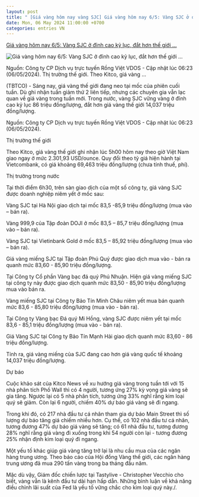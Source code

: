 ```yaml
---
layout: post
title: " [Giá vàng hôm nay vàng SJC] Giá vàng hôm nay 6/5: Vàng SJC ở đỉnh cao kỷ lục, đắt hơn thế giới ..."
date: Mon, 06 May 2024 11:00:00 +0700
categories: entries VN
---
```

[Giá vàng hôm nay 6/5: Vàng SJC ở đỉnh cao kỷ lục, đắt hơn thế giới ...](https://thoibaotaichinhvietnam.vn/gia-vang-hom-nay-65-vang-sjc-o-dinh-cao-ky-luc-dat-hon-the-gioi-tren-14-trieu-dong-150169.html)

![Giá vàng hôm nay 6/5: Vàng SJC ở đỉnh cao kỷ lục, đắt hơn thế giới ...](https://thoibaotaichinhvietnam.vn/stores/news_dataimages/2024/052024/06/06/in_social/gia-vang-hom-nay-65-du-bao-van-lac-quan-trong-tuan-moi-20240506064050.jpg?randTime=1714973525)

Nguồn: Công ty CP Dịch vụ trực tuyến Rồng Việt VDOS - Cập nhật lúc 06:23 (06/05/2024). Thị trường thế giới. Theo Kitco, giá vàng ...

(TBTCO) - Sáng nay, giá vàng thế giới đang neo tại mốc của phiên cuối tuần. Dù ghi nhận tuần giảm thứ 2 liên tiếp, nhưng các chuyên gia vẫn lạc quan về giá vàng trong tuần mới. Trong nước, vàng SJC vững vàng ở đỉnh cao kỷ lục 86 triệu đồng/lượng, đắt hơn giá vàng thế giới 14,037 triệu đồng/lượng.

Nguồn: Công ty CP Dịch vụ trực tuyến Rồng Việt VDOS - Cập nhật lúc 06:23 (06/05/2024).

Thị trường thế giới

Theo Kitco, giá vàng thế giới ghi nhận lúc 5h00 hôm nay theo giờ Việt Nam giao ngay ở mức 2.301,93 USD/ounce. Quy đổi theo tỷ giá hiện hành tại Vietcombank, có giá khoảng 69,463 triệu đồng/lượng (chưa tính thuế, phí).

Thị trường trong nước

Tại thời điểm 6h30, trên sàn giao dịch của một số công ty, giá vàng SJC được doanh nghiệp niêm yết ở mốc sau:

Vàng SJC tại Hà Nội giao dịch tại mốc 83,5 -85,9 triệu đồng/lượng (mua vào – bán ra).

Vàng 999,9 của Tập đoàn DOJI ở mốc 83,5 – 85,7 triệu đồng/lượng (mua vào – bán ra).

Vàng SJC tại Vietinbank Gold ở mốc 83,5 – 85,92 triệu đồng/lượng (mua vào – bán ra).

Giá vàng miếng SJC tại Tập đoàn Phú Quý được giao dịch mua vào - bán ra quanh mức 83,60 - 85,90 triệu đồng/lượng.

Tại Công ty Cổ phần Vàng bạc đá quý Phú Nhuận. Hiện giá vàng miếng SJC tại công ty này được giao dịch quanh mức 83,50 - 85,90 triệu đồng/lượng mua vào bán ra.

Vàng miếng SJC tại Công ty Bảo Tín Minh Châu niêm yết mua bán quanh mức 83,6 - 85,80 triệu đồng/lượng (mua vào - bán ra).

Tại Công ty Vàng bạc Đá quý Mi Hồng, vàng SJC được niêm yết tại mốc 83,6 - 85,1 triệu đồng/lượng (mua vào - bán ra).

Giá Vàng SJC tại Công ty Bảo Tín Mạnh Hải giao dịch quanh mức 83,60 - 86 triệu đồng/lượng.

Tính ra, giá vàng miếng của SJC đang cao hơn giá vàng quốc tế khoảng 14,037 triệu đồng/lượng.

Dự báo

Cuộc khảo sát của Kitco News về xu hướng giá vàng trong tuần tới với 15 nhà phân tích Phố Wall thì có 4 người, tương ứng 27% kỳ vọng giá vàng sẽ gia tăng. Ngược lại có 5 nhà phân tích, tương ứng 33% nghĩ rằng kim loại quý sẽ giảm. Còn lại 6 người, chiếm 40% dự báo giá vàng sẽ đi ngang.

Trong khi đó, có 217 nhà đầu tư cá nhân tham gia dự báo Main Street thì số lượng dự báo tăng giá chiếm nhiều hơn. Cụ thể, có 102 nhà đầu tư cá nhân, tương đương 47% dự báo giá vàng sẽ tăng; có 61 nhà đầu tư, tương đương 28% nghĩ rằng giá vàng đi xuống trong khi 54 người còn lại - tương đương 25% nhận định kim loại quý đi ngang.

Một yếu tố khác giúp giá vàng tăng trở lại là nhu cầu mua của các ngân hàng trung ương. Theo báo cáo của Hội đồng Vàng thế giới, các ngân hàng trung ương đã mua 290 tấn vàng trong ba tháng đầu năm.

Mặc dù vậy, Giám đốc chiến lược tại Tastylive - Christopher Vecchio cho biết, vàng vẫn là kênh đầu tư dài hạn hấp dẫn. Những bình luận về khả năng điều chỉnh lãi suất của Fed là yếu tố vững chắc cho kim loại quý này./.

